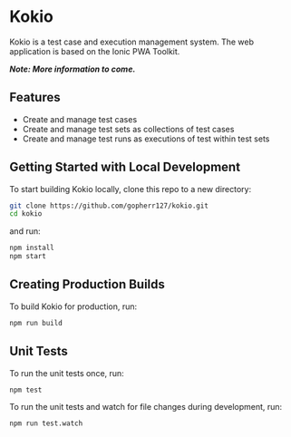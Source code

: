 # Kokio

Kokio is a test case and execution management system.
The web application is based on the Ionic PWA Toolkit.

***Note: More information to come.***

## Features

- Create and manage test cases
- Create and manage test sets as collections of test cases
- Create and manage test runs as executions of test within test sets

## Getting Started with Local Development

To start building Kokio locally, clone this repo to a new directory:

```bash
git clone https://github.com/gopherr127/kokio.git
cd kokio
```

and run:

```bash
npm install
npm start
```

## Creating Production Builds

To build Kokio for production, run:

```bash
npm run build
```

## Unit Tests

To run the unit tests once, run:

```bash
npm test
```

To run the unit tests and watch for file changes during development, run:

```bash
npm run test.watch
```